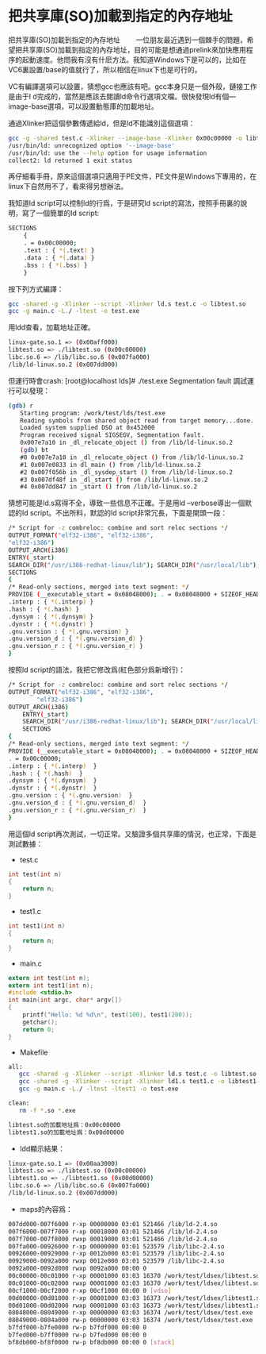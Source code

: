 # 把共享庫(SO)加載到指定的內存地址
 
把共享庫(SO)加載到指定的內存地址
　　一位朋友最近遇到一個棘手的問題，希望把共享庫(SO)加載到指定的內存地址，目的可能是想通過prelink來加快應用程序的起動速度。他問我有沒有什麽方法。我知道Windows下是可以的，比如在VC6裏設置/base的值就行了，所以相信在linux下也是可行的。

VC有編譯選項可以設置，猜想gcc也應該有吧。gcc本身只是一個外殼，鏈接工作是由于l
d完成的，當然是應該去閱讀ld命令行選項文檔。很快發現ld有個—image-base選項，可以設置動態庫的加載地址。

通過Xlinker把這個參數傳遞給ld，但是ld不能識別這個選項：
　　
```sh
gcc -g -shared test.c -Xlinker --image-base -Xlinker 0x00c00000 -o libtest.so
/usr/bin/ld: unrecognized option '--image-base'
/usr/bin/ld: use the --help option for usage information
collect2: ld returned 1 exit status
```

再仔細看手冊，原來這個選項只適用于PE文件，PE文件是Windows下專用的，在linux下自然用不了，看來得另想辦法。

我知道ld script可以控制ld的行爲，于是研究ld script的寫法，按照手冊裏的說明，寫了一個簡單的ld script:

```sh
SECTIONS
　　 {
　　 . = 0x00c00000;
　　 .text : { *(.text) }
　　 .data : { *(.data) }
　　 .bss : { *(.bss) }
　　 }
```

按下列方式編譯：

```sh
gcc -shared -g -Xlinker --script -Xlinker ld.s test.c -o libtest.so
gcc -g main.c -L./ -ltest -o test.exe
```

用ldd查看，加載地址正確。

```sh
linux-gate.so.1 => (0x00aff000)
libtest.so => ./libtest.so (0x00c00000)
libc.so.6 => /lib/libc.so.6 (0x007fa000)
/lib/ld-linux.so.2 (0x007dd000)
```

但運行時會crash:
[root@localhost lds]# ./test.exe 
Segmentation fault
調試運行可以發現：

```sh
(gdb) r
　　Starting program: /work/test/lds/test.exe 
　　Reading symbols from shared object read from target memory...done.
　　Loaded system supplied DSO at 0x452000
　　Program received signal SIGSEGV, Segmentation fault.
　　0x007e7a10 in _dl_relocate_object () from /lib/ld-linux.so.2
　　(gdb) bt
　　#0 0x007e7a10 in _dl_relocate_object () from /lib/ld-linux.so.2
　　#1 0x007e0833 in dl_main () from /lib/ld-linux.so.2
　　#2 0x007f056b in _dl_sysdep_start () from /lib/ld-linux.so.2
　　#3 0x007df48f in _dl_start () from /lib/ld-linux.so.2
　　#4 0x007dd847 in _start () from /lib/ld-linux.so.2
```

猜想可能是ld.s寫得不全，導致一些信息不正確。于是用ld –verbose導出一個默認的ld script。不出所料，默認的ld script非常冗長，下面是開頭一段：


```sh
/* Script for -z combreloc: combine and sort reloc sections */
OUTPUT_FORMAT("elf32-i386", "elf32-i386",
"elf32-i386")
OUTPUT_ARCH(i386)
ENTRY(_start)
SEARCH_DIR("/usr/i386-redhat-linux/lib"); SEARCH_DIR("/usr/local/lib"); SEARCH_DIR("/lib"); SEARCH_DIR("/usr/lib");
SECTIONS
{
/* Read-only sections, merged into text segment: */
PROVIDE (__executable_start = 0x08048000); . = 0x08048000 + SIZEOF_HEADERS;
.interp : { *(.interp) }
.hash : { *(.hash) }
.dynsym : { *(.dynsym) }
.dynstr : { *(.dynstr) }
.gnu.version : { *(.gnu.version) }
.gnu.version_d : { *(.gnu.version_d) }
.gnu.version_r : { *(.gnu.version_r) }
}
```

按照ld script的語法，我把它修改爲(紅色部分爲新增行)：
```sh
/* Script for -z combreloc: combine and sort reloc sections */
OUTPUT_FORMAT("elf32-i386", "elf32-i386",
        "elf32-i386")
OUTPUT_ARCH(i386)
    ENTRY(_start)
    SEARCH_DIR("/usr/i386-redhat-linux/lib"); SEARCH_DIR("/usr/local/lib"); SEARCH_DIR("/lib"); SEARCH_DIR("/usr/lib");
    SECTIONS
{
/* Read-only sections, merged into text segment: */
PROVIDE (__executable_start = 0x08048000); . = 0x08048000 + SIZEOF_HEADERS;
. = 0x00c00000;
.interp : { *(.interp)  }
.hash : { *(.hash)  }
.dynsym : { *(.dynsym)  }
.dynstr : { *(.dynstr)  }
.gnu.version : { *(.gnu.version)  }
.gnu.version_d : { *(.gnu.version_d)  }
.gnu.version_r : { *(.gnu.version_r)  }
}

```

用這個ld script再次測試，一切正常。又驗證多個共享庫的情況，也正常，下面是測試數據：
- test.c

```c
int test(int n)
{
    return n;
}
```

- test1.c

```c
int test1(int n)
{
    return n;
}
```

- main.c

```c
extern int test(int n);
extern int test1(int n);
#include <stdio.h>
int main(int argc, char* argv[])
{
    printf("Hello: %d %d\n", test(100), test1(200));
    getchar();
    return 0;
}
```

- Makefile

```sh
all:
   gcc -shared -g -Xlinker --script -Xlinker ld.s test.c -o libtest.so
   gcc -shared -g -Xlinker --script -Xlinker ld1.s test1.c -o libtest1.so
   gcc -g main.c -L./ -ltest -ltest1 -o test.exe

clean:
   rm -f *.so *.exe
```

```sh
libtest.so的加載地址爲：0x00c00000
libtest1.so的加載地址爲：0x00d00000
```

- ldd顯示結果：

```sh
linux-gate.so.1 => (0x00aa3000)
libtest.so => ./libtest.so (0x00c00000)
libtest1.so => ./libtest1.so (0x00d00000)
libc.so.6 => /lib/libc.so.6 (0x007fa000)
/lib/ld-linux.so.2 (0x007dd000)
```

- maps的內容爲：

```sh
007dd000-007f6000 r-xp 00000000 03:01 521466 /lib/ld-2.4.so
007f6000-007f7000 r-xp 00018000 03:01 521466 /lib/ld-2.4.so
007f7000-007f8000 rwxp 00019000 03:01 521466 /lib/ld-2.4.so
007fa000-00926000 r-xp 00000000 03:01 523579 /lib/libc-2.4.so
00926000-00929000 r-xp 0012b000 03:01 523579 /lib/libc-2.4.so
00929000-0092a000 rwxp 0012e000 03:01 523579 /lib/libc-2.4.so
0092a000-0092d000 rwxp 0092a000 00:00 0 
00c00000-00c01000 r-xp 00001000 03:03 16370 /work/test/ldsex/libtest.so
00c01000-00c02000 rwxp 00001000 03:03 16370 /work/test/ldsex/libtest.so
00cf1000-00cf2000 r-xp 00cf1000 00:00 0 [vdso]
00d00000-00d01000 r-xp 00001000 03:03 16373 /work/test/ldsex/libtest1.so
00d01000-00d02000 rwxp 00001000 03:03 16373 /work/test/ldsex/libtest1.so
08048000-08049000 r-xp 00000000 03:03 16374 /work/test/ldsex/test.exe
08049000-0804a000 rw-p 00000000 03:03 16374 /work/test/ldsex/test.exe
b7fdf000-b7fe0000 rw-p b7fdf000 00:00 0 
b7fed000-b7ff0000 rw-p b7fed000 00:00 0 
bf8db000-bf8f0000 rw-p bf8db000 00:00 0 [stack]
```
